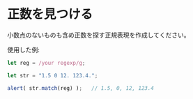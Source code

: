 # 正数を見つける

小数点のないものも含め正数を探す正規表現を作成してください。

使用した例:
```js
let reg = /your regexp/g;

let str = "1.5 0 12. 123.4.";

alert( str.match(reg) );   // 1.5, 0, 12, 123.4
```
